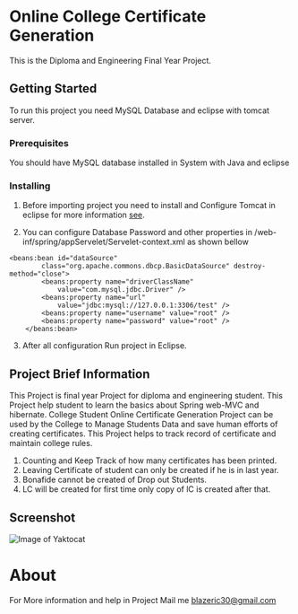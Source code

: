 # Online College Certificate Generation

This is the Diploma and Engineering Final Year Project.

## Getting Started

To run this project you need MySQL Database and eclipse with tomcat server. 

### Prerequisites

You should have MySQL database installed in System with Java and eclipse

### Installing

1. Before importing project you need to install and Configure Tomcat in eclipse for more information [see](https://help.eclipse.org/neon/index.jsp?topic=%2Forg.eclipse.stardust.docs.wst%2Fhtml%2Fwst-integration%2Fconfiguration.html).


2. You can configure Database Password and other properties in /web-inf/spring/appServelet/Servelet-context.xml as shown bellow

```
<beans:bean id="dataSource"
        class="org.apache.commons.dbcp.BasicDataSource" destroy-method="close">
        <beans:property name="driverClassName"
            value="com.mysql.jdbc.Driver" />
        <beans:property name="url"
            value="jdbc:mysql://127.0.0.1:3306/test" />
        <beans:property name="username" value="root" />
        <beans:property name="password" value="root" />
    </beans:bean>
```
3. After all configuration Run project in Eclipse.

## Project Brief Information
  This Project is final year Project for diploma and engineering student. This Project help student to learn the basics about Spring web-MVC and hibernate. College Student Online Certificate Generation Project can be used by the College to Manage Students Data and save human efforts of creating certificates. This Project helps to track record of certificate and maintain college rules.
  
  1. Counting and Keep Track of how many certificates has been printed.
  2. Leaving Certificate of student can only be created if he is in last year.
  3. Bonafide cannot be created of Drop out Students.
  4. LC will be created for first time only copy of lC is created after that.
  
## Screenshot
![Image of Yaktocat](https://github.com/tusharchaudhari30/Student-Certificate/blob/master/snapshot-student/homepage.png)

# About
 For More information and help in Project Mail me blazeric30@gmail.com
  
  
